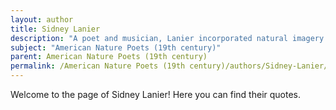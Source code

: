 ```yaml
---
layout: author
title: Sidney Lanier
description: "A poet and musician, Lanier incorporated natural imagery and themes of nature into his poetry, with works like 'The Marshes of Glynn' reflecting his deep connection to the environment."
subject: "American Nature Poets (19th century)"
parent: American Nature Poets (19th century)
permalink: /American Nature Poets (19th century)/authors/Sidney-Lanier/
---
```


Welcome to the page of Sidney Lanier! Here you can find their quotes.
